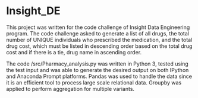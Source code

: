 # Insight_DE
This project was written for the code challenge of Insight Data Engineering program. The code challenge asked to generate a list of 
all drugs, the total number of UNIQUE individuals who prescribed the medication, and the total drug cost, which must be listed in 
descending order based on the total drug cost and if there is a tie, drug name in ascending order. 

The code /src/Pharmacy_analysis.py was written in Python 3, tested using the test input and was able to generate the desired output on both 
IPython and Anaconda Prompt platforms. Pandas was used to handle the data since it is an efficient tool to process large scale relational data.
Groupby was applied to perform aggregation for multiple variants. 
